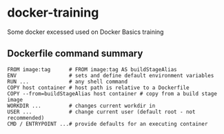 # docker-training
Some docker excessed used on Docker Basics training

## Dockerfile command summary
```
FROM image:tag      # FROM image:tag AS buildStageAlias
ENV                 # sets and define default environment variables
RUN ...             # any shell command
COPY host container # host path is relative to a Dockerfile
COPY --from=buildStageAlias host container # copy from a build stage image
WORKDIR ...         # changes current workdir in 
USER ...            # change current user (default root - not recommended)
CMD / ENTRYPOINT ...# provide defaults for an executing container
```
